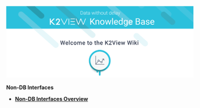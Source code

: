![image](/articles/images/welcome_to_wiki.png)


<strong>Non-DB Interfaces<strong>
<ul>

<li><a href="/articles/24_non_DB_interfaces/01_nondb_interfaces_overview.md">Non-DB Interfaces Overview</a></li>

</ul>






